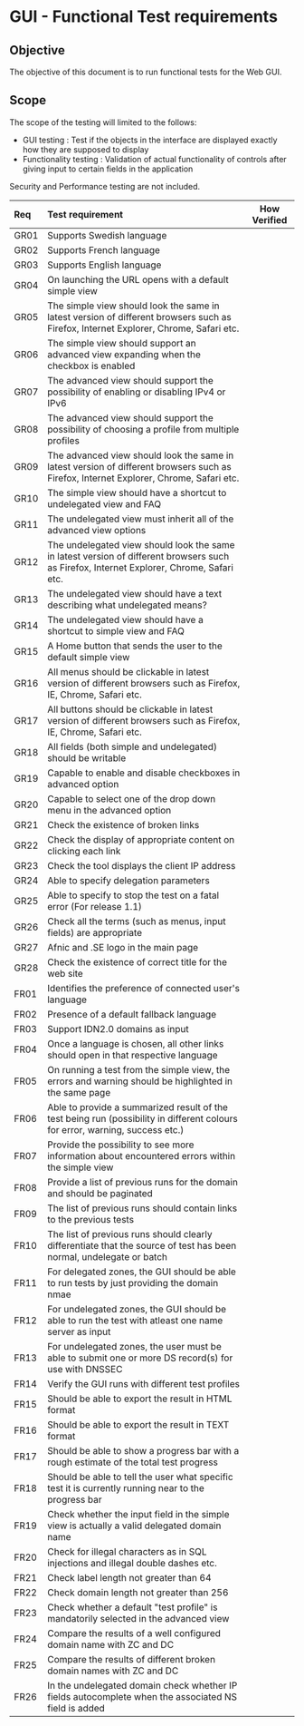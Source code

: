 GUI - Functional Test requirements
======================================

Objective
----------
The objective of this document is to run functional tests for the Web GUI.

Scope
------
The scope of the testing will limited to the follows:
   * GUI testing : Test if the objects in the interface are displayed exactly
   how they are supposed to display
   * Functionality testing : Validation of actual functionality of controls
   after giving input to certain fields in the application
 
Security and Performance testing are not included.

|Req| Test requirement                           |How Verified|
|:--|:-------------------------------------------|------------|
|GR01|Supports Swedish language      |            |
|GR02|Supports French language       |            |
|GR03|Supports English language      |            |
|GR04|On launching the URL opens with a default simple view  |            |
|GR05|The simple view should look the same in latest version of different browsers such as Firefox, Internet Explorer, Chrome, Safari etc.   |            |
|GR06|The simple view should support an advanced view expanding when the checkbox is enabled|            |
|GR07|The advanced view should support the possibility of enabling or disabling IPv4 or IPv6 |            |
|GR08|The advanced view should support the possibility of choosing a profile from multiple profiles|            |
|GR09|The advanced view should look the same in latest version of different browsers such as Firefox, Internet Explorer, Chrome, Safari etc.   |            |
|GR10|The simple view should have a shortcut to undelegated view and FAQ|            |
|GR11|The undelegated view must inherit all of the advanced view options  |            |
|GR12|The undelegated view should look the same in latest version of different browsers such as Firefox, Internet Explorer, Chrome, Safari etc.   |            |
|GR13|The undelegated view should have a text describing what undelegated means?   |            |
|GR14|The undelegated view should have a shortcut to simple view and FAQ|            |
|GR15|A Home button that sends the user to the default simple view   |            |
|GR16|All menus should be clickable in latest version of different browsers such as Firefox, IE, Chrome, Safari etc. |            |
|GR17|All buttons should be clickable in latest version of different browsers such as Firefox, IE, Chrome, Safari etc. |            |
|GR18|All fields (both simple and undelegated) should be writable |            |
|GR19|Capable to enable and disable checkboxes in advanced option |            |
|GR20|Capable to select one of the drop down menu in the advanced option|            |
|GR21|Check the existence of broken links|            |
|GR22|Check the display of appropriate content on clicking each link |            |
|GR23|Check the tool displays the client IP address  |            |
|GR24|Able to specify delegation parameters  |            |
|GR25|Able to specify to stop the test on a fatal error (For release 1.1)   |            |
|GR26|Check all the terms (such as menus, input fields) are appropriate   |            |
|GR27|Afnic and .SE logo in the main page   |            |
|GR28|Check the existence of correct title for the web site   |            |
|FR01|Identifies the preference of connected user's language |            |
|FR02|Presence of a default fallback language |            |
|FR03|Support IDN2.0 domains as input |            |
|FR04|Once a language is chosen, all other links should open in that respective language |            |
|FR05|On running a test from the simple view, the errors and warning should be highlighted in the same page |            |
|FR06|Able to provide a summarized result of the test being run (possibility in different colours for error, warning, success etc.) |            |
|FR07|Provide the possibility to see more information about encountered errors within the simple view |            |
|FR08|Provide a list of previous runs for the domain and should be paginated |            |
|FR09|The list of previous runs should contain links to the previous tests |            |
|FR10|The list of previous runs should clearly differentiate that the source of test has been normal, undelegate or batch |            |
|FR11|For delegated zones, the GUI should be able to run tests by just providing the domain nmae |            |
|FR12|For undelegated zones, the GUI should be able to run the test with atleast one name server as input |            |
|FR13|For undelegated zones, the user must be able to submit one or more DS record(s) for use with DNSSEC |            |
|FR14|Verify the GUI runs with different test profiles|            |
|FR15|Should be able to export the result in HTML format|            |
|FR16|Should be able to export the result in TEXT format|            |
|FR17|Should be able to show a progress bar with a rough estimate of the total test progress|            |
|FR18|Should be able to tell the user what specific test it is currently running near to the progress bar|            |
|FR19|Check whether the input field in the simple view is actually a valid delegated domain name |            |
|FR20|Check for illegal characters as in SQL injections and illegal double dashes etc.  |            |
|FR21|Check label length not greater than 64  |            |
|FR22|Check domain length not greater than 256  |            |
|FR23|Check whether a default "test profile"  is mandatorily selected in the advanced view |            |
|FR24|Compare the results of a well configured domain name with ZC and DC |            |
|FR25|Compare the results of different broken  domain names with ZC and DC |            |
|FR26|In the undelegated domain check whether IP fields autocomplete when the associated NS field is added |            |

